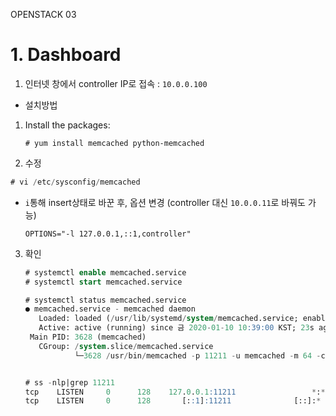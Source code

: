 OPENSTACK 03



# 1. Dashboard

1. 인터넷 창에서 controller IP로 접속 : `10.0.0.100`

* 설치방법

1. Install the packages:

   ```
   # yum install memcached python-memcached
   ```

2. 수정

```sql
# vi /etc/sysconfig/memcached
```

- `i`통해 insert상태로 바꾼 후, 옵션 변경 (controller 대신 `10.0.0.11`로 바꿔도 가능)

  ```
  OPTIONS="-l 127.0.0.1,::1,controller"
  ```

3. 확인

   ```sql
   # systemctl enable memcached.service
   # systemctl start memcached.service
   ```

   ```sql
   # systemctl status memcached.service
   ● memcached.service - memcached daemon
      Loaded: loaded (/usr/lib/systemd/system/memcached.service; enabled; vendor preset: disabled)
      Active: active (running) since 금 2020-01-10 10:39:00 KST; 23s ago
    Main PID: 3628 (memcached)
      CGroup: /system.slice/memcached.service
              └─3628 /usr/bin/memcached -p 11211 -u memcached -m 64 -c 1024 -l 127.0.0.1,::1, 10.0.0.11
   
   
   # ss -nlp|grep 11211
   tcp    LISTEN     0      128    127.0.0.1:11211                 *:*                   users:(("memcached",pid=3628,fd=26))
   tcp    LISTEN     0      128       [::1]:11211              [::]:*                   users:(("memcached",pid=3628,fd=27))
   ```

   